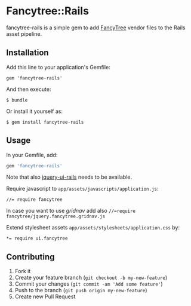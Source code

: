 # Fancytree::Rails

fancytree-rails is a simple gem to add [FancyTree](https://github.com/mar10/fancytree) vendor files to the
Rails asset pipeline.

## Installation

Add this line to your application's Gemfile:

    gem 'fancytree-rails'

And then execute:

    $ bundle

Or install it yourself as:

    $ gem install fancytree-rails

## Usage

In your Gemfile, add:


```ruby
gem 'fancytree-rails'
```

Note that also [jquery-ui-rails](https://github.com/joliss/jquery-ui-rails) needs to be available.

Require javascript to ```app/assets/javascripts/application.js```:

```
//= require fancytree
```

In case you want to use *gridnav* add also ```//=require fancytree/jquery.fancytree.gridnav.js```

Extend stylesheet assets ```app/assets/stylesheets/application.css```
by:

```
*= require ui.fancytree
```

## Contributing

1. Fork it
2. Create your feature branch (`git checkout -b my-new-feature`)
3. Commit your changes (`git commit -am 'Add some feature'`)
4. Push to the branch (`git push origin my-new-feature`)
5. Create new Pull Request
